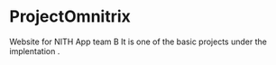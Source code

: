 # ProjectOmnitrix
Website for NITH App team B
It is one of the basic projects under the implentation .
